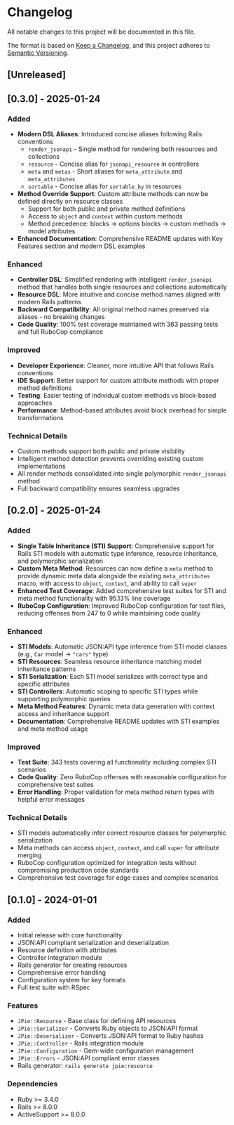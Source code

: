 # Changelog

All notable changes to this project will be documented in this file.

The format is based on [Keep a Changelog](https://keepachangelog.com/en/1.0.0/),
and this project adheres to [Semantic Versioning](https://semver.org/spec/v2.0.0.html).

## [Unreleased]

## [0.3.0] - 2025-01-24

### Added
- **Modern DSL Aliases**: Introduced concise aliases following Rails conventions
  - `render_jsonapi` - Single method for rendering both resources and collections
  - `resource` - Concise alias for `jsonapi_resource` in controllers
  - `meta` and `metas` - Short aliases for `meta_attribute` and `meta_attributes`
  - `sortable` - Concise alias for `sortable_by` in resources
- **Method Override Support**: Custom attribute methods can now be defined directly on resource classes
  - Support for both public and private method definitions
  - Access to `object` and `context` within custom methods
  - Method precedence: blocks → options blocks → custom methods → model attributes
- **Enhanced Documentation**: Comprehensive README updates with Key Features section and modern DSL examples

### Enhanced
- **Controller DSL**: Simplified rendering with intelligent `render_jsonapi` method that handles both single resources and collections automatically
- **Resource DSL**: More intuitive and concise method names aligned with modern Rails patterns
- **Backward Compatibility**: All original method names preserved via aliases - no breaking changes
- **Code Quality**: 100% test coverage maintained with 363 passing tests and full RuboCop compliance

### Improved
- **Developer Experience**: Cleaner, more intuitive API that follows Rails conventions
- **IDE Support**: Better support for custom attribute methods with proper method definitions
- **Testing**: Easier testing of individual custom methods vs block-based approaches
- **Performance**: Method-based attributes avoid block overhead for simple transformations

### Technical Details
- Custom methods support both public and private visibility
- Intelligent method detection prevents overriding existing custom implementations
- All render methods consolidated into single polymorphic `render_jsonapi` method
- Full backward compatibility ensures seamless upgrades

## [0.2.0] - 2025-01-24

### Added
- **Single Table Inheritance (STI) Support**: Comprehensive support for Rails STI models with automatic type inference, resource inheritance, and polymorphic serialization
- **Custom Meta Method**: Resources can now define a `meta` method to provide dynamic meta data alongside the existing `meta_attributes` macro, with access to `object`, `context`, and ability to call `super`
- **Enhanced Test Coverage**: Added comprehensive test suites for STI and meta method functionality with 95.13% line coverage
- **RuboCop Configuration**: Improved RuboCop configuration for test files, reducing offenses from 247 to 0 while maintaining code quality

### Enhanced
- **STI Models**: Automatic JSON:API type inference from STI model classes (e.g., `Car` model → `"cars"` type)
- **STI Resources**: Seamless resource inheritance matching model inheritance patterns  
- **STI Serialization**: Each STI model serializes with correct type and specific attributes
- **STI Controllers**: Automatic scoping to specific STI types while supporting polymorphic queries
- **Meta Method Features**: Dynamic meta data generation with context access and inheritance support
- **Documentation**: Comprehensive README updates with STI examples and meta method usage

### Improved
- **Test Suite**: 343 tests covering all functionality including complex STI scenarios
- **Code Quality**: Zero RuboCop offenses with reasonable configuration for comprehensive test suites
- **Error Handling**: Proper validation for meta method return types with helpful error messages

### Technical Details
- STI models automatically infer correct resource classes for polymorphic serialization
- Meta methods can access `object`, `context`, and call `super` for attribute merging
- RuboCop configuration optimized for integration tests without compromising production code standards
- Comprehensive test coverage for edge cases and complex scenarios

## [0.1.0] - 2024-01-01

### Added
- Initial release with core functionality
- JSON:API compliant serialization and deserialization
- Resource definition with attributes
- Controller integration module
- Rails generator for creating resources
- Comprehensive error handling
- Configuration system for key formats
- Full test suite with RSpec

### Features
- `JPie::Resource` - Base class for defining API resources
- `JPie::Serializer` - Converts Ruby objects to JSON:API format
- `JPie::Deserializer` - Converts JSON:API format to Ruby hashes
- `JPie::Controller` - Rails integration module
- `JPie::Configuration` - Gem-wide configuration management
- `JPie::Errors` - JSON:API compliant error classes
- Rails generator: `rails generate jpie:resource`

### Dependencies
- Ruby >= 3.4.0
- Rails >= 8.0.0
- ActiveSupport >= 8.0.0 